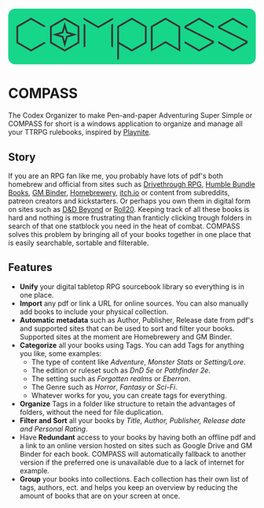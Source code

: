 ![COMPASS Banner](https://github.com/DSPAUL/COMPASS/blob/master/src/Media/CompassFull.png)

# COMPASS
The Codex Organizer to make Pen-and-paper Adventuring Super Simple or COMPASS for short is a windows application to organize and manage all your TTRPG rulebooks, inspired by [Playnite](https://github.com/JosefNemec/Playnite). 

## Story
If you are an RPG fan like me, you probably have lots of pdf's both homebrew and official from sites such as [Drivethrough RPG](https://www.drivethrurpg.com/), [Humble Bundle Books](https://www.humblebundle.com/books),  [GM Binder](https://www.gmbinder.com/), [Homebrewery](https://homebrewery.naturalcrit.com/), [itch.io](https://itch.io/books/genre-rpg) or content from subreddits, patreon creators and kickstarters. Or perhaps you own them in digital form on sites such as [D&D Beyond](https://www.dndbeyond.com/sources#Sourcebooks) or [Roll20](https://roll20.net/compendium/dnd5e/BookIndex).  Keeping track of all these books is hard and nothing is more frustrating than franticly clicking trough folders in search of that one statblock you need in the heat of combat. COMPASS solves this problem by bringing all of your books together in one place that is easily searchable, sortable and filterable. 

## Features
- **Unify** your digital tabletop RPG sourcebook library so everything is in one place. 
- **Import** any pdf or link a URL for online sources. You can also manually add books to include your physical collection. 
- **Automatic metadata** such as Author, Publisher, Release date from pdf's and supported sites that can be used to sort and filter your books. Supported sites at the moment are Homebrewery and GM Binder. 
- **Categorize** all your books using Tags. You can add Tags for anything you like, some examples:
	- The type of content like *Adventure*, *Monster Stats* or *Setting/Lore*.
	- The edition or ruleset such as *DnD 5e* or *Pathfinder 2e*.
	- The setting such as *Forgotten realms* or *Eberron*.
	- The Genre such as *Horror*, *Fantasy* or *Sci-Fi*.
	- Whatever works for you, you can create tags for everything.
- **Organize** Tags in a folder like structure to retain the advantages of folders, without the need for file duplication. 
- **Filter and Sort** all your books by *Title, Author, Publisher, Release date and Personal Rating*.
- Have **Redundant** access to your books by having both an offline pdf and a link to an online version hosted on sites such as Google Drive and GM Binder for each book. COMPASS will automatically fallback to another version if the preferred one is unavailable due to a lack of internet for example.
- **Group** your books into collections. Each collection has their own list of tags, authors, ect. and helps you keep an overview by reducing the amount of books that are on your screen at once.
